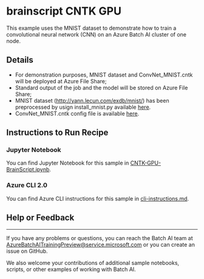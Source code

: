 # brainscript CNTK GPU

This example uses the MNIST dataset to demonstrate how to train a convolutional neural network (CNN) on an Azure Batch AI cluster of one node.

## Details

- For demonstration purposes, MNIST dataset and ConvNet_MNIST.cntk will be deployed at Azure File Share;
- Standard output of the job and the model will be stored on Azure File Share;
- MNIST dataset (http://yann.lecun.com/exdb/mnist/) has been preprocessed by usign install_mnist.py available [here](https://batchaisamples.blob.core.windows.net/samples/mnist_dataset.zip?st=2017-09-29T18%3A29%3A00Z&se=2099-12-31T08%3A00%3A00Z&sp=rl&sv=2016-05-31&sr=c&sig=PmhL%2BYnYAyNTZr1DM2JySvrI12e%2F4wZNIwCtf7TRI%2BM%3D).
- ConvNet_MNIST.cntk config file is available [here](./ConvNet_MNIST.cntk). 

## Instructions to Run Recipe

### Jupyter Notebook

You can find Jupyter Notebook for this sample in [CNTK-GPU-BrainScript.ipynb](./CNTK-GPU-BrainScript.ipynb).

### Azure CLI 2.0

You can find Azure CLI instructions for this sample in [cli-instructions.md](./cli-instructions.md).


## Help or Feedback
--------------------
If you have any problems or questions, you can reach the Batch AI team at [AzureBatchAITrainingPreview@service.microsoft.com](mailto:AzureBatchAITrainingPreview@service.microsoft.com) or you can create an issue on GitHub.

We also welcome your contributions of additional sample notebooks, scripts, or other examples of working with Batch AI.
